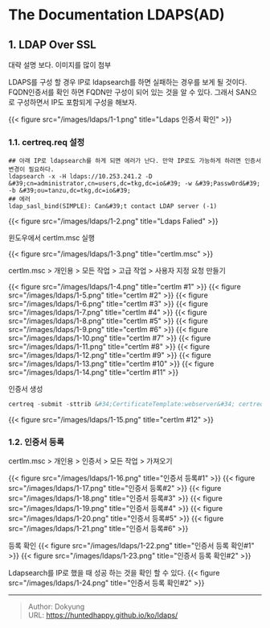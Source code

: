 # The Documentation LDAPS(AD)


## 1. LDAP Over SSL
대략 설명 보다. 이미지를 많이 첨부

LDAPS를 구성 할 경우 IP로 ldapsearch를 하면 실패하는 경우를 보게 될 것이다.
FQDN인증서를 확인 하면 FQDN만 구성이 되어 있는 것을 알 수 있다. 
그래서 SAN으로 구성하면서 IP도 포함되게 구성을 해보자.

{{&lt; figure src=&#34;/images/ldaps/1-1.png&#34; title=&#34;Ldaps 인증서 확인&#34; &gt;}}

### 1.1. certreq.req 설정
```shell
## 아래 IP로 ldapsearch를 하게 되면 에러가 난다. 만약 IP로도 가능하게 하려면 인증서 변경이 필요하다.
ldapsearch -x -H ldaps://10.253.241.2 -D &#39;cn=administrator,cn=users,dc=tkg,dc=io&#39; -w &#39;Passw0rd&#39; -b &#39;ou=tanzu,dc=tkg,dc=io&#39;
## 에러
ldap_sasl_bind(SIMPLE): Can&#39;t contact LDAP server (-1)
```
{{&lt; figure src=&#34;/images/ldaps/1-2.png&#34; title=&#34;Ldaps Falied&#34; &gt;}}

윈도우에서 certlm.msc 실행

{{&lt; figure src=&#34;/images/ldaps/1-3.png&#34; title=&#34;certlm.msc&#34; &gt;}}

certlm.msc &gt; 개인용 &gt; 모든 작업 &gt; 고급 작업 &gt; 사용자 지정 요청 만들기

{{&lt; figure src=&#34;/images/ldaps/1-4.png&#34; title=&#34;certlm #1&#34; &gt;}}
{{&lt; figure src=&#34;/images/ldaps/1-5.png&#34; title=&#34;certlm #2&#34; &gt;}}
{{&lt; figure src=&#34;/images/ldaps/1-6.png&#34; title=&#34;certlm #3&#34; &gt;}}
{{&lt; figure src=&#34;/images/ldaps/1-7.png&#34; title=&#34;certlm #4&#34; &gt;}}
{{&lt; figure src=&#34;/images/ldaps/1-8.png&#34; title=&#34;certlm #5&#34; &gt;}}
{{&lt; figure src=&#34;/images/ldaps/1-9.png&#34; title=&#34;certlm #6&#34; &gt;}}
{{&lt; figure src=&#34;/images/ldaps/1-10.png&#34; title=&#34;certlm #7&#34; &gt;}}
{{&lt; figure src=&#34;/images/ldaps/1-11.png&#34; title=&#34;certlm #8&#34; &gt;}}
{{&lt; figure src=&#34;/images/ldaps/1-12.png&#34; title=&#34;certlm #9&#34; &gt;}}
{{&lt; figure src=&#34;/images/ldaps/1-13.png&#34; title=&#34;certlm #10&#34; &gt;}}
{{&lt; figure src=&#34;/images/ldaps/1-14.png&#34; title=&#34;certlm #11&#34; &gt;}}

인증서 생성
```powershell
certreq -submit -sttrib &#34;CertificateTemplate:webserver&#34; certreq.req certreq.cer
```
{{&lt; figure src=&#34;/images/ldaps/1-15.png&#34; title=&#34;certlm #12&#34; &gt;}}

### 1.2. 인증서 등록

certlm.msc &gt; 개인용 &gt; 인증서 &gt; 모든 작업 &gt; 가져오기

{{&lt; figure src=&#34;/images/ldaps/1-16.png&#34; title=&#34;인증서 등록#1&#34; &gt;}}
{{&lt; figure src=&#34;/images/ldaps/1-17.png&#34; title=&#34;인증서 등록#2&#34; &gt;}}
{{&lt; figure src=&#34;/images/ldaps/1-18.png&#34; title=&#34;인증서 등록#3&#34; &gt;}}
{{&lt; figure src=&#34;/images/ldaps/1-19.png&#34; title=&#34;인증서 등록#4&#34; &gt;}}
{{&lt; figure src=&#34;/images/ldaps/1-20.png&#34; title=&#34;인증서 등록#5&#34; &gt;}}
{{&lt; figure src=&#34;/images/ldaps/1-21.png&#34; title=&#34;인증서 등록#6&#34; &gt;}}

등록 확인
{{&lt; figure src=&#34;/images/ldaps/1-22.png&#34; title=&#34;인증서 등록 확인#1&#34; &gt;}}
{{&lt; figure src=&#34;/images/ldaps/1-23.png&#34; title=&#34;인증서 등록 확인#2&#34; &gt;}}

Ldapsearch를 IP로 했을 때 성공 하는 것을 확인 할 수 있다.
{{&lt; figure src=&#34;/images/ldaps/1-24.png&#34; title=&#34;인증서 등록 확인#2&#34; &gt;}}






---

> Author: Dokyung  
> URL: https://huntedhappy.github.io/ko/ldaps/  

